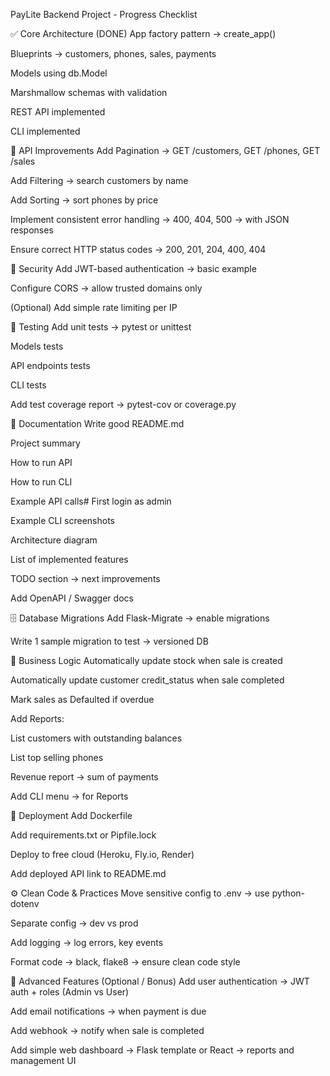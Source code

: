 PayLite Backend Project - Progress Checklist


✅ Core Architecture (DONE)
 App factory pattern → create_app()

 Blueprints → customers, phones, sales, payments

 Models using db.Model

 Marshmallow schemas with validation

 REST API implemented

 CLI implemented

🚀 API Improvements
 Add Pagination → GET /customers, GET /phones, GET /sales

 Add Filtering → search customers by name

 Add Sorting → sort phones by price

 Implement consistent error handling → 400, 404, 500 → with JSON responses

 Ensure correct HTTP status codes → 200, 201, 204, 400, 404

🔐 Security
 Add JWT-based authentication → basic example

 Configure CORS → allow trusted domains only

 (Optional) Add simple rate limiting per IP

🧪 Testing
 Add unit tests → pytest or unittest

 Models tests

 API endpoints tests

 CLI tests

 Add test coverage report → pytest-cov or coverage.py

📝 Documentation
 Write good README.md

 Project summary

 How to run API

 How to run CLI

 Example API calls# First login as admin

 Example CLI screenshots

 Architecture diagram

 List of implemented features

 TODO section → next improvements

 Add OpenAPI / Swagger docs

🗄️ Database Migrations
 Add Flask-Migrate → enable migrations

 Write 1 sample migration to test → versioned DB

🧠 Business Logic
 Automatically update stock when sale is created

 Automatically update customer credit_status when sale completed

 Mark sales as Defaulted if overdue

 Add Reports:

 List customers with outstanding balances

 List top selling phones

 Revenue report → sum of payments

 Add CLI menu → for Reports

🚢 Deployment
 Add Dockerfile

 Add requirements.txt or Pipfile.lock

 Deploy to free cloud (Heroku, Fly.io, Render)

 Add deployed API link to README.md

⚙️ Clean Code & Practices
 Move sensitive config to .env → use python-dotenv

 Separate config → dev vs prod

 Add logging → log errors, key events

 Format code → black, flake8 → ensure clean code style

🌟 Advanced Features (Optional / Bonus)
 Add user authentication → JWT auth + roles (Admin vs User)

 Add email notifications → when payment is due

 Add webhook → notify when sale is completed

 Add simple web dashboard → Flask template or React → reports and management UI